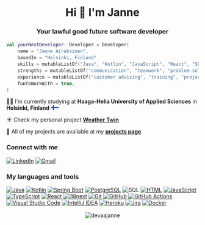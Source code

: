 <h1 align="center">Hi 👋 I'm Janne</h1>
<h3 align="center">Your lawful good future software developer</h3>

```kotlin
val yourNextDeveloper: Developer = Developer(
    name = "Janne Airaksinen",
    basedIn = "Helsinki, Finland"
    skills = mutableListOf("Java", "Kotlin", "JavaScript", "React", "SQL"),
    strengths = mutableListOf("communication", "teamwork", "problem-solving"),
    experience = mutableListOf("customer advising", "training", "project management"),
    funToWorkWith = true,
)
```
👨‍💻 I’m currently studying at **Haaga-Helia University of Applied Sciences** in **Helsinki, Finland**  <img src="./FI.svg" width="20px" heigth="20px">

☀️ Check my personal project **[Weather Twin](https://devaajanne.github.io/weathertwin/)**

📃 All of my projects are available at my **[projects page](https://github.com/devaajanne/projects)**

<h3 align="left">Connect with me</h3>

[![LinkedIn][linkedin-logo]][linkedin-url]
[![Gmail][gmail-logo]][gmail-url]

<h3 align="left">My languages and tools</h3>

[![Java][java-logo]][java-url]
[![Kotlin][kotlin-logo]][kotlin-url]
[![Spring Boot][spring-logo]][spring-url]
[![PostgreSQL][postgres-logo]][postgres-url]
![SQL][sql-logo]
[![HTML][html-logo]][html-url]
[![JavaScript][javascript-logo]][javascript-url]
[![TypeScript][typescript-logo]][typescript-url]
[![React][react-logo]][react-url]
[![i18next][i18next-logo]][i18next-url]
[![Git][git-logo]][git-url]
[![GitHub][github-logo]][github-url]
[![GitHub Actions][github-actions-logo]][github-actions-url]
[![Visual Studio Code][vs-code-logo]][vs-code-url]
[![IntelliJ IDEA][intellij-idea-logo]][intellij-idea-url]
[![Heroku][heroku-logo]][heroku-url]
[![Jira][jira-logo]][jira-url]
[![Docker][docker-logo]][docker-url]

<p align="center"><img align="center" src="https://github-readme-stats.vercel.app/api/top-langs?username=devaajanne&show_icons=true&theme=dark&locale=en&layout=compact" alt="devaajanne" /></p>


[badges-repo]: https://github.com/inttter/md-badges

[linkedin-logo]: https://img.shields.io/badge/linkedin-%230077B5.svg?style=for-the-badge&logo=linkedin&logoColor=white
[linkedin-url]: https://www.linkedin.com/in/janair/
[gmail-logo]: https://img.shields.io/badge/Gmail-D14836?style=for-the-badge&logo=gmail&logoColor=white
[gmail-url]: mailto:janne.airaksinen.mail@gmail.com
[java-logo]: https://img.shields.io/badge/Java-%23ED8B00.svg?logo=openjdk&logoColor=white&style=for-the-badge
[java-url]: https://www.java.com/en/
[kotlin-logo]: https://img.shields.io/badge/Kotlin-7F52FF?style=for-the-badge&logo=Kotlin&logoColor=white
[kotlin-url]: https://kotlinlang.org/
[spring-logo]: https://img.shields.io/badge/Spring%20Boot-6DB33F?style=for-the-badge&logo=springboot&logoColor=white
[spring-url]: https://spring.io/
[postgres-logo]: https://img.shields.io/badge/postgresql-4169e1?style=for-the-badge&logo=postgresql&logoColor=white
[postgres-url]: https://www.postgresql.org/
[sql-logo]: https://img.shields.io/badge/sql-000000?style=for-the-badge
[html-logo]: https://img.shields.io/badge/html5-%23E34F26.svg?style=for-the-badge&logo=html5&logoColor=white
[html-url]: https://developer.mozilla.org/en-US/docs/Web/HTML
[javascript-logo]: https://img.shields.io/badge/JavaScript-F7DF1E?logo=javascript&logoColor=000&style=for-the-badge
[javascript-url]: https://developer.mozilla.org/en-US/docs/Web/JavaScript
[typescript-logo]: https://img.shields.io/badge/TypeScript-3178C6?logo=typescript&logoColor=fff&style=for-the-badge
[typescript-url]: https://www.typescriptlang.org/
[react-logo]: https://img.shields.io/badge/React-%2320232a.svg?logo=react&logoColor=%2361DAFB&style=for-the-badge
[react-url]: https://react.dev/
[i18next-logo]: https://img.shields.io/badge/i18next-26A69A?logo=i18next&logoColor=fff&style=for-the-badge
[i18next-url]: https://www.i18next.com/
[github-logo]: https://img.shields.io/badge/GitHub-%23121011.svg?logo=github&logoColor=white&style=for-the-badge
[github-url]: https://github.com/
[git-logo]: https://img.shields.io/badge/git-%23F05033.svg?style=for-the-badge&logo=git&logoColor=white
[git-url]: https://git-scm.com/
[github-actions-logo]: https://img.shields.io/badge/GitHub_Actions-2088FF?logo=github-actions&logoColor=white&style=for-the-badge
[github-actions-url]: https://github.com/features/actions
[vs-code-logo]: https://custom-icon-badges.demolab.com/badge/Visual%20Studio%20Code-0078d7.svg?logo=vsc&logoColor=white&style=for-the-badge
[vs-code-url]: https://code.visualstudio.com/
[intellij-idea-logo]: https://img.shields.io/badge/Intellij%20Idea-000?logo=intellij-idea&style=for-the-badge
[intellij-idea-url]: https://www.jetbrains.com/idea/
[heroku-logo]:https://img.shields.io/badge/Heroku-430098?logo=heroku&logoColor=fffe&style=for-the-badge
[heroku-url]:https://www.heroku.com/
[jira-logo]: https://img.shields.io/badge/Jira-0052CC?logo=jira&logoColor=fff&style=for-the-badge
[jira-url]: https://www.atlassian.com/software/jira
[docker-logo]: https://img.shields.io/badge/Docker-2496ED?logo=docker&logoColor=fff&style=for-the-badge
[docker-url]: https://www.docker.com/
